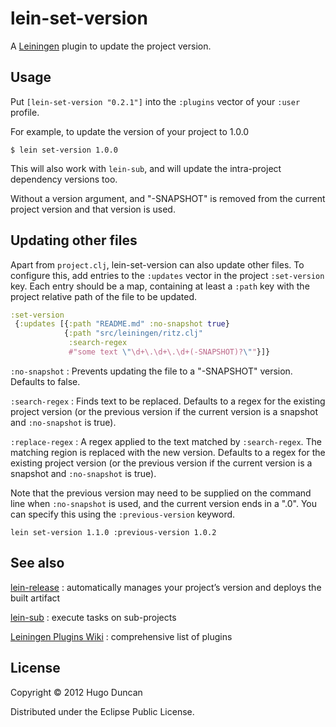 # lein-set-version

A [Leiningen](https://github.com/technomancy/leiningen) plugin to update the
project version.

## Usage

Put `[lein-set-version "0.2.1"]` into the `:plugins` vector of your `:user`
profile.

For example, to update the version of your project to 1.0.0

    $ lein set-version 1.0.0

This will also work with `lein-sub`, and will update the intra-project
dependency versions too.

Without a version argument, and "-SNAPSHOT" is removed from the current project
version and that version is used.

## Updating other files

Apart from `project.clj`, lein-set-version can also update other files. To
configure this, add entries to the `:updates` vector in the project
`:set-version` key. Each entry should be a map, containing at least a `:path`
key with the project relative path of the file to be updated.

```clj
:set-version
 {:updates [{:path "README.md" :no-snapshot true}
            {:path "src/leiningen/ritz.clj"
             :search-regex
             #"some text \"\d+\.\d+\.\d+(-SNAPSHOT)?\""}]}
```

`:no-snapshot`
: Prevents updating the file to a "-SNAPSHOT" version. Defaults to false.

`:search-regex`
: Finds text to be replaced. Defaults to a regex for the existing project
  version (or the previous version if the current version is a snapshot and
  `:no-snapshot` is true).

`:replace-regex`
: A regex applied to the text matched by `:search-regex`. The matching region is
  replaced with the new version. Defaults to a regex for the existing project
  version (or the previous version if the current version is a snapshot and
  `:no-snapshot` is true).

Note that the previous version may need to be supplied on the command line when
`:no-snapshot` is used, and the current version ends in a ".0". You can specify
this using the `:previous-version` keyword.

    lein set-version 1.1.0 :previous-version 1.0.2

## See also

[lein-release](https://github.com/relaynetwork/lein-release)
: automatically manages your project’s version and deploys the built artifact

[lein-sub](https://github.com/kumarshantanu/lein-sub)
: execute tasks on sub-projects

[Leiningen Plugins Wiki](https://github.com/technomancy/leiningen/wiki/Plugins)
: comprehensive list of plugins

## License

Copyright © 2012 Hugo Duncan

Distributed under the Eclipse Public License.

